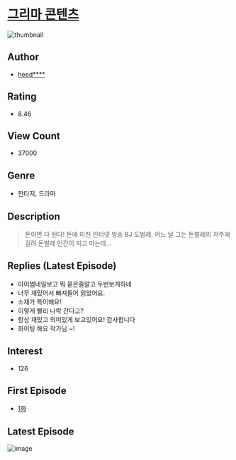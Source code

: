 # [그리마 콘텐츠](https://comic.naver.com/bestChallenge/list?titleId=785683)
![thumbnail](https://image-comic.pstatic.net/user_contents_data/challenge_comic/2021/12/31/351542/thumbnail_202x164f411a921_23a9_466b_952c_9809014b9a7e_00002664.JPEG)

## Author
- [heed****](https://comic.naver.com/artistTitle?id=351542)

## Rating
- 8.46

## View Count
- 37000

## Genre
- 판타지, 드라마

## Description
> 돈이면 다 된다! 돈에 미친 인터넷 방송 BJ 도범례. 어느 날 그는 돈벌레의 저주에 걸려 돈벌레 인간이 되고 마는데…

## Replies (Latest Episode)
- 아이썸네일보고 뭐 묻은줄알고 두번보게하네
- 너무 재밌어서 빠져들어 읽었어요.
- 소재가 특이해요!
- 이렇게 빨리 나락 간다고?
- 항상 재밌고 의미있게 보고있어요! 감사합니다
- 화이팅 해요 작가님 ~!

## Interest
- 126

## First Episode
- [1화](https://comic.naver.com/bestChallenge/detail?titleId=785683&no=1)

## Latest Episode
![image](https://image-comic.pstatic.net/user_contents_data/challenge_comic/2022/02/21/351542/upload_3691092636710560049.jpeg)
